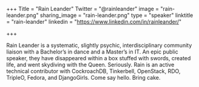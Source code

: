 +++
Title = "Rain Leander"
Twitter = "@rainleander"
image = "rain-leander.png"
sharing_image = "rain-leander.png"
type = "speaker"
linktitle = "rain-leander"
linkedin = "https://www.linkedin.com/in/rainleander/"

+++

Rain Leander is a systematic, slightly psychic, interdisciplinary community liaison with a Bachelor’s in dance and a Master’s in IT. An epic public speaker, they have disappeared within a box stuffed with swords, created life, and went skydiving with the Queen. Seriously. Rain is an active technical contributor with CockroachDB, Tinkerbell, OpenStack, RDO, TripleO, Fedora, and DjangoGirls. Come say hello. Bring cake.
